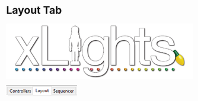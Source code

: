 # Layout Tab

![](../../.gitbook/assets/xlights-logo.png)

![](<../../.gitbook/assets/image (42).png>)
